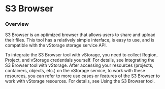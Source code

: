 # S3 Browser

### Overview <a href="#s3browser-tongquan" id="s3browser-tongquan"></a>

S3 Browser is an optimized browser that allows users to share and upload their files. This tool has a relatively simple interface, is easy to use, and is compatible with the vStorage storage service API.

To integrate the S3 Browser tool with vStorage, you need to collect Region, Project, and vStorage credentials yourself. For details, see Integrating the S3 Browser tool with vStorage. After accessing your resources (projects, containers, objects, etc.) on the vStorage service, to work with these resources, you can refer to more use cases or features of the S3 Browser to work with vStorage resources. For details, see Using the S3 Browser tool.
